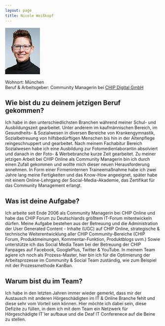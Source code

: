 ```yaml
---
layout: page
title: Nicole Weißkopf
---
```

![Nicole Weißkopf](/public/images/niwe_small.jpg "Nicole Weißkopf")

Wohnort: München  
Beruf & Arbeitsgeber: Community Managerin bei [CHIP Digital GmbH](http://www.chip.de/ "CHIP Digital GmbH")<br>

## Wie bist du zu deinem jetzigen Beruf gekommen?

Ich habe in den unterschiedlichsten Branchen während meiner Schul- und Ausbildungszeit gearbeitet. Unter anderem im kaufmännischen Bereich, im Gesundheits- & Sozialwesen in diversen Bereiche von Krankengymnastik, Sozialbetreuung von hilfsbedürftigen Menschen bis hin in der Altenpflege reingeschnuppert und gearbeitet. Nach meinem Fachabitur Bereich Sozialwesen habe ich eine Ausbildung zur Fotomedienlaborantin absolviert und danach in der Foto- & Werbebranche kurze Zeit gearbeitet. Zu meiner jetzigen Arbeit bei CHIP Online als Community Managerin bin ich durch einen Zufall gekommen und wollte mich dieser neuen Herausforderung annehmen. In Form einer Firmeninternen Traineemaßnahme habe ich zwei Jahre lang meine Fertigkeiten und das Know-How angeeignet, später habe mit einem Online-Lehrgang der Social-Media-Akademie, das Zertifikat für das Community Management erlangt.

## Was ist deine Aufgabe?

Ich arbeite seit Ende 2006 als Community Managerin bei CHIP Online und habe das CHIP Forum zu Deutschlands größtem IT-Forum mitentwickeln dürfen. Meine Aufgabe bestehen aus der Betreuung und die Administration der User Generated Content - Inhalte (UGC) auf CHIP Online, strategische & technische Weiterentwicklung aller CHIP Community-Bereiche (CHIP Forum, Produktmeinungen, Kommentar-Funktion, Produktblogs uvm.) Sowie unterstütze ich das Social Media Team bei der Betreuung der CHIP Fanpages auf Facebook, GooglePlus, Twitter & YouTube. In meinem Team agiere ich noch als Prozess-Master, hier bin ich für die Optimierung der Arbeitsprozesse im Community & Social Team zuständig, wie zum Beispiel mit der Prozessmethode KanBan.

## Warum bist du im Team?

 Ich habe in den letzten Jahren immer wieder gemerkt, dass mir der Austausch mit anderen Hörgeschädigten im IT & Online Branche fehlt und diese sehr vom Vorteil sein können. Hier möchte ich dabei sein, diese Defizite zu füllen, in dem ich mit dem Team ein Netzwerk für Hörgeschädigte IT´ler aufbaue und die Deaf IT Conferenece auf die Beine zu stellen.
